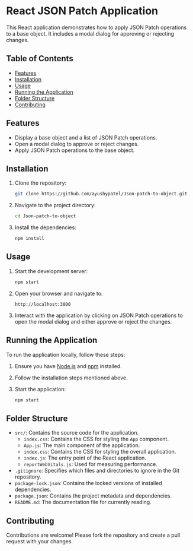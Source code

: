 # React JSON Patch Application

This React application demonstrates how to apply JSON Patch operations to a base object. It includes a modal dialog for approving or rejecting changes.

## Table of Contents

- [Features](#features)
- [Installation](#installation)
- [Usage](#usage)
- [Running the Application](#running-the-application)
- [Folder Structure](#folder-structure)
- [Contributing](#contributing)

## Features

- Display a base object and a list of JSON Patch operations.
- Open a modal dialog to approve or reject changes.
- Apply JSON Patch operations to the base object.

## Installation

1. Clone the repository:

    ```sh
    git clone https://github.com/ayushypatel/Json-patch-to-object.git
    ```

2. Navigate to the project directory:

    ```sh
    cd Json-patch-to-object
    ```

3. Install the dependencies:

    ```sh
    npm install
    ```

## Usage

1. Start the development server:

    ```sh
    npm start
    ```

2. Open your browser and navigate to:

    ```
    http://localhost:3000
    ```

3. Interact with the application by clicking on JSON Patch operations to open the modal dialog and either approve or reject the changes.

## Running the Application

To run the application locally, follow these steps:

1. Ensure you have [Node.js](https://nodejs.org/) and [npm](https://www.npmjs.com/) installed.

2. Follow the installation steps mentioned above.

3. Start the application:

    ```sh
    npm start
    ```

## Folder Structure

- `src/`: Contains the source code for the application.
  - `index.css`: Contains the CSS for styling the `App` component.
  - `App.js`: The main component of the application.
  - `index.css`: Contains the CSS for styling the overall application.
  - `index.js`: The entry point of the React application.
  - `reportWebVitals.js`: Used for measuring performance.
- `.gitignore`: Specifies which files and directories to ignore in the Git repository.
- `package-lock.json`: Contains the locked versions of installed dependencies.
- `package.json`: Contains the project metadata and dependencies.
- `README.md`: The documentation file for currently reading.

## Contributing

Contributions are welcome! Please fork the repository and create a pull request with your changes.

